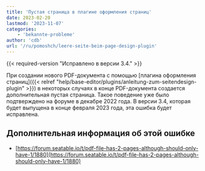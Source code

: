 ```yaml
---
title: 'Пустая страница в плагине оформления страниц'
date: 2023-02-20
lastmod: '2023-11-07'
categories:
    - 'bekannte-probleme'
author: 'cdb'
url: '/ru/pomoshch/leere-seite-beim-page-design-plugin'
---
```


{{< required-version "Исправлено в версии 3.4." >}}

При создании нового PDF-документа с помощью [плагина оформления страниц]({{< relref "help/base-editor/plugins/anleitung-zum-seitendesign-plugin" >}}) в некоторых случаях в конце PDF-документа создается дополнительная пустая страница. Такое поведение уже было подтверждено на форуме в декабре 2022 года. В версии 3.4, которая будет выпущена в конце февраля 2023 года, эта ошибка будет исправлена.

## Дополнительная информация об этой ошибке

- [https://forum.seatable.io/t/pdf-file-has-2-pages-although-should-only-have-1/1880](https://forum.seatable.io/t/pdf-file-has-2-pages-although-should-only-have-1/1880)

